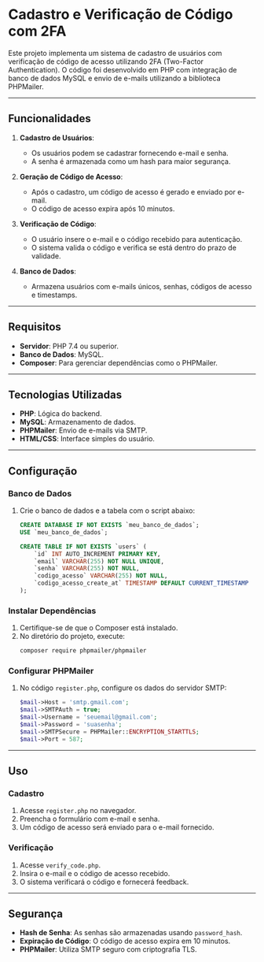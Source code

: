 # Cadastro e Verificação de Código com 2FA

Este projeto implementa um sistema de cadastro de usuários com verificação de código de acesso utilizando 2FA (Two-Factor Authentication). O código foi desenvolvido em PHP com integração de banco de dados MySQL e envio de e-mails utilizando a biblioteca PHPMailer.

---

## Funcionalidades

1. **Cadastro de Usuários**: 
   - Os usuários podem se cadastrar fornecendo e-mail e senha.
   - A senha é armazenada como um hash para maior segurança.

2. **Geração de Código de Acesso**:
   - Após o cadastro, um código de acesso é gerado e enviado por e-mail.
   - O código de acesso expira após 10 minutos.

3. **Verificação de Código**:
   - O usuário insere o e-mail e o código recebido para autenticação.
   - O sistema valida o código e verifica se está dentro do prazo de validade.

4. **Banco de Dados**:
   - Armazena usuários com e-mails únicos, senhas, códigos de acesso e timestamps.

---

## Requisitos

- **Servidor**: PHP 7.4 ou superior.
- **Banco de Dados**: MySQL.
- **Composer**: Para gerenciar dependências como o PHPMailer.

---

## Tecnologias Utilizadas

- **PHP**: Lógica do backend.
- **MySQL**: Armazenamento de dados.
- **PHPMailer**: Envio de e-mails via SMTP.
- **HTML/CSS**: Interface simples do usuário.

---

## Configuração

### Banco de Dados
1. Crie o banco de dados e a tabela com o script abaixo:
   ```sql
   CREATE DATABASE IF NOT EXISTS `meu_banco_de_dados`;
   USE `meu_banco_de_dados`;

   CREATE TABLE IF NOT EXISTS `users` (
       `id` INT AUTO_INCREMENT PRIMARY KEY,
       `email` VARCHAR(255) NOT NULL UNIQUE,
       `senha` VARCHAR(255) NOT NULL,
       `codigo_acesso` VARCHAR(255) NOT NULL,
       `codigo_acesso_create_at` TIMESTAMP DEFAULT CURRENT_TIMESTAMP
   );
   ```

### Instalar Dependências
1. Certifique-se de que o Composer está instalado.
2. No diretório do projeto, execute:
   ```bash
   composer require phpmailer/phpmailer
   ```

### Configurar PHPMailer
1. No código `register.php`, configure os dados do servidor SMTP:
   ```php
   $mail->Host = 'smtp.gmail.com';
   $mail->SMTPAuth = true;
   $mail->Username = 'seuemail@gmail.com';
   $mail->Password = 'suasenha';
   $mail->SMTPSecure = PHPMailer::ENCRYPTION_STARTTLS;
   $mail->Port = 587;
   ```

---

## Uso

### Cadastro
1. Acesse `register.php` no navegador.
2. Preencha o formulário com e-mail e senha.
3. Um código de acesso será enviado para o e-mail fornecido.

### Verificação
1. Acesse `verify_code.php`.
2. Insira o e-mail e o código de acesso recebido.
3. O sistema verificará o código e fornecerá feedback.

---

## Segurança

- **Hash de Senha**: As senhas são armazenadas usando `password_hash`.
- **Expiração de Código**: O código de acesso expira em 10 minutos.
- **PHPMailer**: Utiliza SMTP seguro com criptografia TLS.
